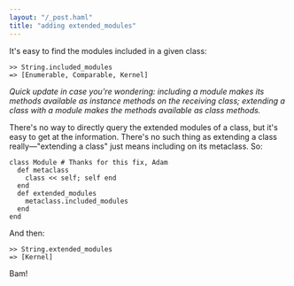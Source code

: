 ```yaml
---
layout: "/_post.haml"
title: "adding extended_modules"
---
```


It's easy to find the modules included in a given class:

    >> String.included_modules
    => [Enumerable, Comparable, Kernel]

*Quick update in case you're wondering: including a module makes its methods available as instance methods on the receiving class; extending a class with a module makes the methods available as class methods.*

There's no way to directly query the extended modules of a class, but it's easy to get at the information. There's no such thing as extending a class really—"extending a class" just means including on its metaclass. So:

    class Module # Thanks for this fix, Adam
      def metaclass
        class << self; self end
      end
      def extended_modules
        metaclass.included_modules
      end
    end

And then:

    >> String.extended_modules
    => [Kernel]

Bam!
